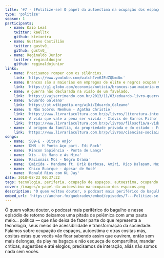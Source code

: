 ```yaml
---
title: '#7 - [Politize-se] O papel da autoestima na ocupação dos espaços'
type: 'politize'
season: 1
participants:
  - name: Kaio Leal
    twitter: kaelltx
    github: kteixeira
  - name: Gustavo Castilião
    twitter: gustv0_
    github: gustv0_
  - name: Reginaldo Junior
    twitter: reginaldoojnr
    github: reginaldojunior
links:
  - name: Precisamos romper com os silêncios.
    link: 'https://www.youtube.com/watch?v=6JEdZQUmdbc'
  - name: Brancos são a maiorias em empregos de elite e negros ocupam vagas sem qualificação.
    link: 'https://g1.globo.com/economia/noticia/brancos-sao-maioria-em-empregos-de-elite-e-negros-ocupam-vagas-sem-qualificacao.ghtml'
  - name: A guerra não declarada na visão de um favelado.
    link: 'https://vaiserrimando.com.br/2013/11/03/eduardo-livro-guerra-nao-declarada-visao-favelado-resenha/'
  - name: 'Eduardo Galeano'
    link: 'https://pt.wikipedia.org/wiki/Eduardo_Galeano'
  - name: 'E Não Sobrou Nenhum - Agatha Christie'
    link: 'https://www.livrariacultura.com.br/p/livros/literatura-internacional/ficcao-policial/e-nao-sobrou-nenhum-15060167'
  - name: 'A vida que vale a pena ser vivida - Clóvis de Barros Filho'
    link: 'https://www.livrariacultura.com.br/p/livros/filosofia/a-vida-que-vale-a-pena-ser-vivida-22119769'
  - name: 'A origem da familia, da propriedade privada e do estado - Friedrich Engels'
    link: 'https://www.livrariacultura.com.br/p/livros/ciencias-sociais/sociologia/a-origem-da-familia-da-propriedade-privada-e-do-estado-edicao-de-bolso-42746219'
songs:
  - name: '509-E - Oitavo Anjo'
  - name: 'DMN - H Ponto Aço part. Edi Rock'
  - name: 'Rincon Sapiência - Ponta de Lança'
  - name: 'Xis - Us Mano e As Mina'
  - name: 'Racionais MCs - Negro Drama'
  - name: 'Emicida - Mandume ft. Drik Barbosa, Amiri, Rico Dalasam, Muzzike, Raphão Alaafin'
  - name: 'Chico Buarque - Apesar de Você'
  - name: 'Ronald Rios com KL Jay'
date: 2018-08-23 00:37:22
tags: tecnologia, periferia, ocupação de espaços, autoestima, ocupando espaços, representação, quebrada
cover: /images/o-papel-da-autoestima-na-ocupacao-dos-espacos.png
description: 'Ó quem voltou doutor, o podcast mais periférico do bagulho e nesse episódio de retorno deixamos uma pitada de polêmica com uma pauta meio... política — que não deixa de fazer parte do que representa a tecnologia, seus meios de acessibilidade e transformação da sociedade.'
embed_url: 'https://anchor.fm/quebradev/embed/episodes/7---Politize-se-O-papel-da-autoestima-na-ocupacao-dos-espacos-eclvcp'
---
```


Ó quem voltou doutor, o podcast mais periférico do bagulho e nesse episódio de retorno deixamos uma pitada de polêmica com uma pauta meio... política — que não deixa de fazer parte do que representa a tecnologia, seus meios de acessibilidade e transformação da sociedade.
Falamos sobre ocupação de espaços, autoestima e otras cositas más, cositas estas que vocês vão ficar sabendo assim que ouvirem, então sem mais delongas, da play na bagaça e não esqueça de compartilhar, mandar críticas, sugestões e até elogios, precisamos de interação, aliás não somos nada sem vocês.
